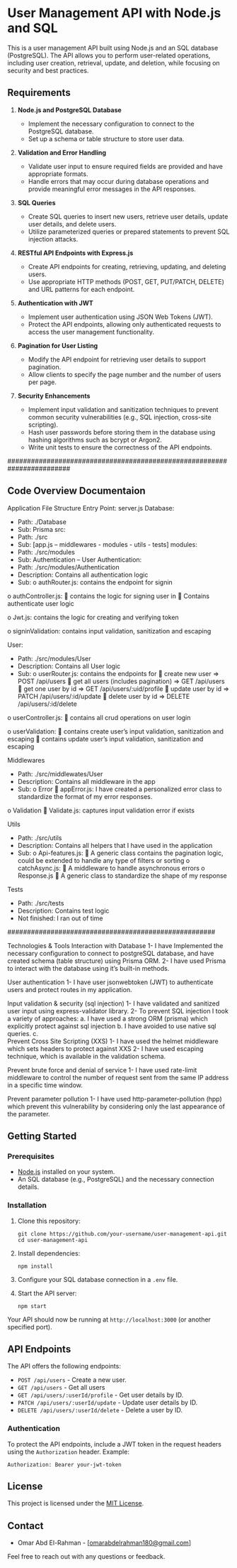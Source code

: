 # User Management API with Node.js and SQL

This is a user management API built using Node.js and an SQL database (PostgreSQL). The API allows you to perform user-related operations, including user creation, retrieval, update, and deletion, while focusing on security and best practices.

## Requirements

1. **Node.js and PostgreSQL Database**

   - Implement the necessary configuration to connect to the PostgreSQL database.
   - Set up a schema or table structure to store user data.

2. **Validation and Error Handling**

   - Validate user input to ensure required fields are provided and have appropriate formats.
   - Handle errors that may occur during database operations and provide meaningful error messages in the API responses.

3. **SQL Queries**

   - Create SQL queries to insert new users, retrieve user details, update user details, and delete users.
   - Utilize parameterized queries or prepared statements to prevent SQL injection attacks.

4. **RESTful API Endpoints with Express.js**

   - Create API endpoints for creating, retrieving, updating, and deleting users.
   - Use appropriate HTTP methods (POST, GET, PUT/PATCH, DELETE) and URL patterns for each endpoint.

5. **Authentication with JWT**

   - Implement user authentication using JSON Web Tokens (JWT).
   - Protect the API endpoints, allowing only authenticated requests to access the user management functionality.


6. **Pagination for User Listing**

   - Modify the API endpoint for retrieving user details to support pagination.
   - Allow clients to specify the page number and the number of users per page.

7. **Security Enhancements**

   - Implement input validation and sanitization techniques to prevent common security vulnerabilities (e.g., SQL injection, cross-site scripting).
   - Hash user passwords before storing them in the database using hashing algorithms such as bcrypt or Argon2.
   - Write unit tests to ensure the correctness of the API endpoints.

########################################################################

## Code Overview Documentaion
Application File Structure
Entry Point: server.js
Database: 
-	Path: ./Database
-	Sub: Prisma
src: 
-	Path: ./src
-	Sub: [app.js – middlewares - modules - utils - tests]
modules:
-	Path: ./src/modules
-	Sub: Authentication – User
Authentication: 
-	Path: ./src/modules/Authentication
-	Description: Contains all authentication logic
-	Sub: 
o	authRouter.js: contains the endpoint for signin

o	authController.js:
	 contains the logic for signing user in
	Contains authenticate user logic

o	Jwt.js: contains the logic for creating and verifying token

o	signinValidation: contains input validation, sanitization and escaping

User: 
-	Path: ./src/modules/User
-	Description: Contains all User logic
-	Sub: 
o	userRouter.js: contains the endpoints for
	create new user => POST /api/users
	get all users (includes pagination) => GET /api/users
	get one user by id => GET /api/users/:uid/profile
	update user by id => PATCH /api/users/:id/update
	delete user by id => DELETE /api/users/:id/delete

o	userController.js:
	contains all crud operations on user login

o	userValidation:
	 contains create user’s input validation, sanitization and escaping
	contains update user’s input validation, sanitization and escaping

Middlewares
-	Path: ./src/middlewates/User
-	Description: Contains all middleware in the app
-	Sub: 
o	Error
	appError.js: I have created a personalized error class to standardize the format of my error responses.

o	Validation
	Validate.js: captures input validation error if exists

Utils
-	Path: ./src/utils
-	Description: Contains all helpers that I have used in the application
-	Sub: 
o	Api-features.js: 
	A generic class contains the pagination logic, could be extended to handle any type of filters or sorting
o	catchAsync.js:
	A middleware to handle asynchronous errors
o	Response.js
	A generic class to standardize the shape of my response

Tests
-	Path: ./src/tests
-	Description: Contains test logic
-	Not finished:  I  ran out of time
  
#####################################################

Technologies & Tools
	Interaction with Database
1-	I have Implemented the necessary configuration to connect to postgreSQL database, and have created schema (table structure) using Prisma ORM.
2-	I have used Prisma to interact with the database using it’s built-in methods.

 User authentication
1-	I have user jsonwebtoken (JWT) to authenticate users and protect routes in my application.
	
Input validation & security (sql injection)
1-	I have validated and sanitized user input using express-validator library.
2-	To prevent SQL injection I took a variety of approaches:
a.	I have used a strong ORM (prisma) which explicitly protect against sql injection
b.	I have avoided to use native sql queries.
c.	
Prevent Cross Site Scripting (XXS)
1-	I have used the helmet middleware which sets headers to protect against XXS
2-	I have used escaping technique, which is available in the validation schema.

Prevent brute force and denial of service
1-	I have used rate-limit middleware to control the number of request sent from the same IP address in a specific time window.

Prevent parameter pollution
1-	I have used http-parameter-pollution (hpp) which prevent this vulnerability by considering only the last appearance of the parameter.


## Getting Started

### Prerequisites

- [Node.js](https://nodejs.org/) installed on your system.
- An SQL database (e.g., PostgreSQL) and the necessary connection details.

### Installation

1. Clone this repository:

   ```shell
   git clone https://github.com/your-username/user-management-api.git
   cd user-management-api
   ```

2. Install dependencies:

   ```shell
   npm install
   ```

3. Configure your SQL database connection in a `.env` file.

4. Start the API server:

   ```shell
   npm start
   ```

Your API should now be running at `http://localhost:3000` (or another specified port).

## API Endpoints

The API offers the following endpoints:

- `POST /api/users` - Create a new user.
- `GET /api/users` - Get all users
- `GET /api/users/:userId/profile` - Get user details by ID.
- `PATCH /api/users/:userId/update` - Update user details by ID.
- `DELETE /api/users/:userId/delete` - Delete a user by ID.

### Authentication

To protect the API endpoints, include a JWT token in the request headers using the `Authorization` header. Example:

```
Authorization: Bearer your-jwt-token
```

## License

This project is licensed under the [MIT License](LICENSE).


## Contact

- Omar Abd El-Rahman - [omarabdelrahman180@gmail.com]

Feel free to reach out with any questions or feedback.
